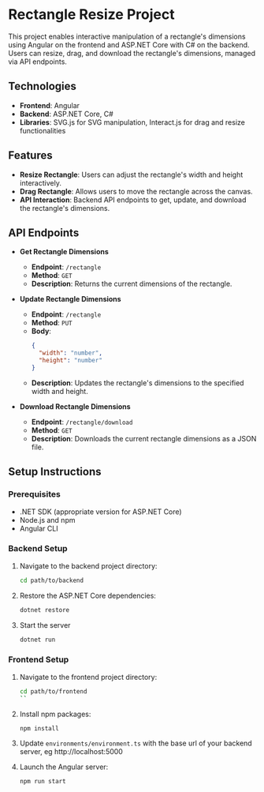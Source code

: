 # Rectangle Resize Project

This project enables interactive manipulation of a rectangle's dimensions using Angular on the frontend and ASP.NET Core with C# on the backend. Users can resize, drag, and download the rectangle's dimensions, managed via API endpoints.

## Technologies

- **Frontend**: Angular
- **Backend**: ASP.NET Core, C#
- **Libraries**: SVG.js for SVG manipulation, Interact.js for drag and resize functionalities

## Features

- **Resize Rectangle**: Users can adjust the rectangle's width and height interactively.
- **Drag Rectangle**: Allows users to move the rectangle across the canvas.
- **API Interaction**: Backend API endpoints to get, update, and download the rectangle's dimensions.

## API Endpoints

- **Get Rectangle Dimensions**
  - **Endpoint**: `/rectangle`
  - **Method**: `GET`
  - **Description**: Returns the current dimensions of the rectangle.
- **Update Rectangle Dimensions**

  - **Endpoint**: `/rectangle`
  - **Method**: `PUT`
  - **Body**:
    ```json
    {
      "width": "number",
      "height": "number"
    }
    ```
  - **Description**: Updates the rectangle's dimensions to the specified width and height.

- **Download Rectangle Dimensions**
  - **Endpoint**: `/rectangle/download`
  - **Method**: `GET`
  - **Description**: Downloads the current rectangle dimensions as a JSON file.

## Setup Instructions

### Prerequisites

- .NET SDK (appropriate version for ASP.NET Core)
- Node.js and npm
- Angular CLI

### Backend Setup

1. Navigate to the backend project directory:

   ```sh
   cd path/to/backend

   ```

2. Restore the ASP.NET Core dependencies:

   ```sh
   dotnet restore

   ```

3. Start the server
   ```sh
   dotnet run
   ```

### Frontend Setup

1. Navigate to the frontend project directory:

   ```sh
   cd path/to/frontend
   ``

   ```

2. Install npm packages:

   ```sh
   npm install
   ```

3. Update `environments/environment.ts` with the base url of your backend server, eg http://localhost:5000

4. Launch the Angular server:
   ```sh
   npm run start
   ```
